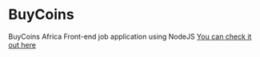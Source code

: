 # BuyCoins

BuyCoins Africa Front-end job application using NodeJS
[You can check it out here](https://eloquent-panini-0f98c4.netlify.app/)

